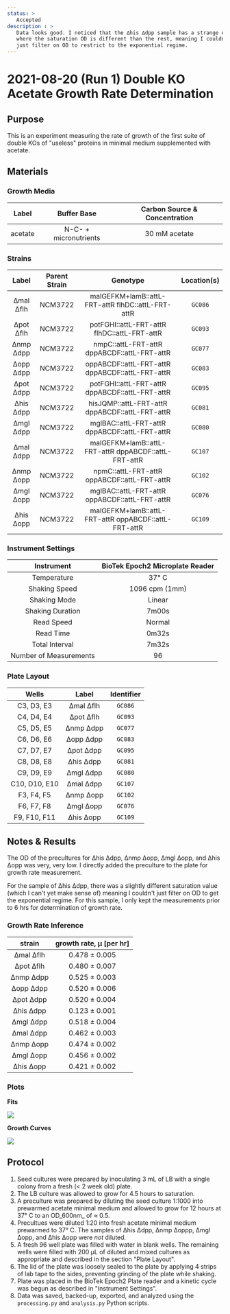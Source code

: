 ```yaml
---
status: >
   Accepted
description : >
   Data looks good. I noticed that the ∆his ∆dpp sample has a strange effect 
   where the saturation OD is different than the rest, meaning I couldn't
   just filter on OD to restrict to the exponential regime.
---
```


# 2021-08-20 (Run 1) Double KO Acetate Growth Rate Determination

## Purpose
This is an experiment measuring the rate of growth of the first suite of 
double KOs of  "useless" proteins in minimal medium supplemented with acetate.

## Materials

### Growth Media
| **Label** | **Buffer Base** | **Carbon Source & Concentration** |
|:--:|:--:|:--:|
| acetate | N-C- + micronutrients | 30 mM acetate |

### Strains 
| **Label** | **Parent Strain**|  **Genotype** | **Location(s)**|
|:--: | :--:| :--:| :--:|
|∆mal ∆flh| NCM3722 | malGEFKM+lamB::attL-FRT-attR flhDC::attL-FRT-attR | `GC086`|
|∆pot ∆flh| NCM3722 | potFGHI::attL-FRT-attR flhDC::attL-FRT-attR | `GC093`|
|∆nmp ∆dpp| NCM3722 | nmpC::attL-FRT-attR dppABCDF::attL-FRT-attR | `GC077`|
|∆opp ∆dpp| NCM3722 | oppABCDF::attL-FRT-attR dppABCDF::attL-FRT-attR | `GC083`|
|∆pot ∆dpp| NCM3722 | potFGHI::attL-FRT-attR dppABCDF::attL-FRT-attR | `GC095`|
|∆his ∆dpp| NCM3722 | hisJQMP::attL-FRT-attR dppABCDF::attL-FRT-attR | `GC081`|
|∆mgl ∆dpp| NCM3722 | mglBAC::attL-FRT-attR dppABCDF::attL-FRT-attR | `GC080`|
|∆mal ∆dpp| NCM3722 | malGEFKM+lamB::attL-FRT-attR dppABCDF::attL-FRT-attR | `GC107`|
|∆nmp ∆opp| NCM3722 | npmC::attL-FRT-attR oppABCDF::attL-FRT-attR | `GC102`|
|∆mgl ∆opp| NCM3722 | mglBAC::attL-FRT-attR oppABCDF::attL-FRT-attR | `GC076`|
|∆his ∆opp| NCM3722 | malGEFKM+lamB::attL-FRT-attR oppABCDF::attL-FRT-attR | `GC109`|

### Instrument Settings
| Instrument | BioTek Epoch2 Microplate Reader|
|:--:| :--:|
| Temperature| 37° C|
| Shaking Speed| 1096 cpm (1mm) |
| Shaking Mode | Linear |
| Shaking Duration| 7m00s|
|Read Speed| Normal|
| Read Time | 0m32s|
| Total Interval | 7m32s |
| Number of Measurements |96 | 

### Plate Layout
| **Wells** | **Label** | **Identifier** |
|:--: | :--:  | :--: |
|C3, D3, E3 | ∆mal ∆flh| `GC086` | 
|C4, D4, E4 | ∆pot ∆flh| `GC093` |
|C5, D5, E5 | ∆nmp ∆dpp| `GC077` |
|C6, D6, E6 | ∆opp ∆dpp| `GC083` |
|C7, D7, E7 | ∆pot ∆dpp| `GC095` |
|C8, D8, E8 | ∆his ∆dpp| `GC081` | 
|C9, D9, E9 | ∆mgl ∆dpp| `GC080` |
|C10, D10, E10 | ∆mal ∆dpp| `GC107` |
|F3, F4, F5 | ∆nmp ∆opp| `GC102` |
|F6, F7, F8 | ∆mgl ∆opp| `GC076` |
|F9, F10, F11 | ∆his ∆opp| `GC109` |


## Notes & Results
The OD of the precultures for ∆his ∆dpp, ∆nmp ∆opp, ∆mgl ∆opp, and ∆his ∆opp
was very, very low. I directly added the preculture to the plate for growth rate 
measurement.

For the sample of ∆his ∆dpp, there was a slightly different saturation value 
(which I can't yet make sense of) meaning I couldn't just filter on OD to get 
the exponential regime. For this sample, I only kept the measurements prior to 
6 hrs for determination of growth rate.

### Growth Rate Inference

| **strain** | **growth rate, µ [per hr]** |
|:--: |:--:|
|∆mal ∆flh| 0.478 ± 0.005|
|∆pot ∆flh| 0.480 ± 0.007|
|∆nmp ∆dpp| 0.525 ± 0.003| 
|∆opp ∆dpp| 0.520 ± 0.006|
|∆pot ∆dpp| 0.520 ± 0.004|
|∆his ∆dpp| 0.123 ± 0.001|
|∆mgl ∆dpp| 0.518 ± 0.004|
|∆mal ∆dpp| 0.462 ± 0.003|   
|∆nmp ∆opp| 0.474 ± 0.002|  
|∆mgl ∆opp| 0.456 ± 0.002|
|∆his ∆opp| 0.421 ± 0.002|


### Plots

**Fits**

![](output/2021-08-20_r1_DoubleKO_acetate_fits.png)

**Growth Curves**

![](output/2021-08-20_r1_DoubleKO_acetate_raw_traces.png)

## Protocol 
1.  Seed cultures were prepared by inoculating 3 mL of LB with a single colony from a fresh (< 2 week old) plate.
2. The LB culture was allowed to grow for 4.5 hours to saturation. 
3. A preculture was prepared by diluting the seed culture 1:1000 into 
prewarmed acetate minimal medium and allowed to grow for 12 hours at 37° C
to an OD_600nm_ of ≈ 0.5.
4. Precultues were diluted  1:20 into fresh acetate minimal medium prewarmed to 37° C. The samples of ∆his ∆dpp, 
∆nmp ∆oppp, ∆mgl ∆opp, and ∆his ∆opp were *not* diluted. 
4. A fresh 96 well plate was filled with water in blank wells. The remaining wells 
were filled with 200 µL of diluted and mixed cultures as appropriate and described in 
the section "Plate Layout".
5. The lid of the plate was loosely sealed to the plate by applying 4 strips of 
lab tape to the sides, preventing grinding of the plate while shaking. 
6. Plate was placed in the BioTek Epoch2 Plate reader and a kinetic cycle was begun 
as described in "Instrument Settings".
7. Data was saved, backed-up, exported, and analyzed using the `processing.py` and 
`analysis.py` Python scripts.
